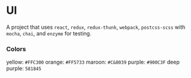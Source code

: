 # UI

A project that uses `react`, `redux`, `redux-thunk`, `webpack`, `postcss-scss` with `mocha`, `chai`, and `enzyme` for testing.

### Colors
yellow: `#FFC300`
orange: `#FF5733`
maroon: `#C&0039`
purple: `#900C3F`
deep purple: `581845`
